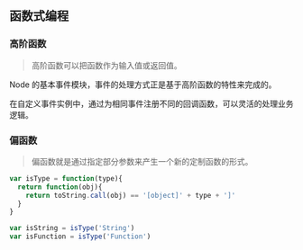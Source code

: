 ## 函数式编程

### 高阶函数 

> 高阶函数可以把函数作为输入值或返回值。

Node 的基本事件模块，事件的处理方式正是基于高阶函数的特性来完成的。

在自定义事件实例中，通过为相同事件注册不同的回调函数，可以灵活的处理业务逻辑。

### 偏函数

> 偏函数就是通过指定部分参数来产生一个新的定制函数的形式。

```javascript
var isType = function(type){
  return function(obj){
    return toString.call(obj) == '[object]' + type + ']'
  }
}

var isString = isType('String')
var isFunction = isType('Function')
```

